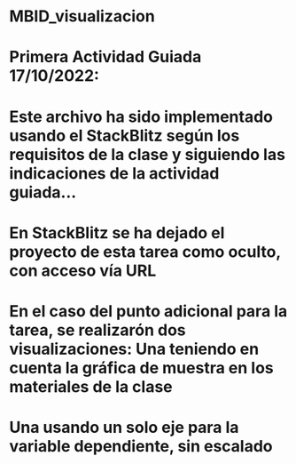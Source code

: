 # MBID_visualizacion
#
# Primera Actividad Guiada 17/10/2022:
#
# Este archivo ha sido implementado usando el StackBlitz según los requisitos de la clase y siguiendo las indicaciones de la actividad guiada...
# En StackBlitz se ha dejado el proyecto de esta tarea como oculto, con acceso vía URL
# En el caso del punto adicional para la tarea, se realizarón dos visualizaciones:  Una teniendo en cuenta la gráfica de muestra en los materiales de la clase 
#                                                                                   Una usando un solo eje para la variable dependiente, sin escalado
